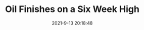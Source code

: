 ---
"title": "Oil Finishes on a Six Week High"
"date": "2021-9-13 20:18:48"
"feed_name": "RIGZONE"
"feed_website": "http://www.rigzone.com/"
"feed_rss": "http://www.rigzone.com/news/rss/rigzone_latest.aspx"
"link": "https://www.rigzone.com/news/wire/oil_finishes_on_a_six_week_high-13-sep-2021-166424-article/?rss=true"
"file": "_posts/1-1-2021-a1ff505dd5b589fbba8e51ab56e7527764266134.md"
"accident": "0"
"drilling": "0"
---
